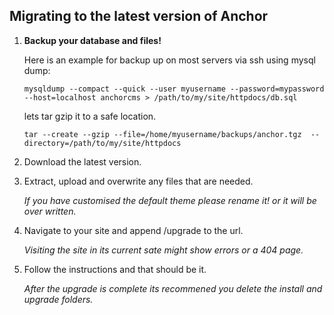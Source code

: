 
## Migrating to the latest version of Anchor

1.	**Backup your database and files!**

	Here is an example for backup up on most servers via ssh using mysql dump:

		mysqldump --compact --quick --user myusername --password=mypassword --host=localhost anchorcms > /path/to/my/site/httpdocs/db.sql

	lets tar gzip it to a safe location.

		tar --create --gzip --file=/home/myusername/backups/anchor.tgz  --directory=/path/to/my/site/httpdocs

2.	Download the latest version.

3.	Extract, upload and overwrite any files that are needed.

	*If you have customised the default theme please rename it! or it will be over written.*

4.	Navigate to your site and append /upgrade to the url.

	*Visiting the site in its current sate might show errors or a 404 page.*

5.	Follow the instructions and that should be it.

	*After the upgrade is complete its recommened you delete the install and upgrade folders.*

